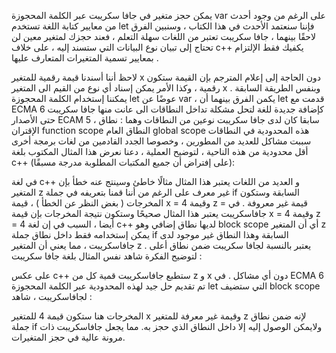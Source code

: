 يمكن حجز متغير في جافا سكريبت عبر الكلمة المحجوزة var  على الرغم من وجود أحدث من معايير كتابة اللغة تستخدم let  فإننا سنعتمد الأحدث في هذا الكتاب ، وسنبين الفرق لاحقًا بينهما ، جافا سكريبت تعتبر من اللغات سهلة التعلم ، فعند حجزك لمتغير معين لن تحتاج إلى تبيان نوع البيانات التي ستسند إليه ، على خلاف c++   يكفيك فقط الإلتزام بمعايير تسمية المتغيرات المتعارف عليها .




لاحظ أننا أسندنا قيمة رقمية للمتغير x  دون الحاجة إلى إعلام المترجم بإن القيمة ستكون رقمية ، وكذا الأمر يمكن إسناد أي نوع من القيم الى المتغير x  .
وبنفس الطريقة السابقة يمكننا إستخدام الكلمة المحجوزة let  عوضًا عن var    ، يكمن الفرق بينهما أن let  قدمت مع ECMA 6   كإضافة جديدة للغة لتحل مشكلة تداخل النطاقات الى عانت منها جافا سكريبت حتى الأصدار ECAM 5  ، سابقا كان لدى جافا سكريبت نوعين من النطاقات وهما  :
نطاق الإقتران  function scope
النطاق العام  global scope 
هذه المحدودية في النطاقات سببت مشاكل للعديد من المطورين ، وخصوصا الجدد القادمين من لغات برمجة أخرى أقل محدودية من هذه الناحية ، لتوضيح العملية ، دعنا نعرض هذا المثال المكتوب بلغة  c++    (على إفتراض أن جميع المكتبات المطلوبة مدرجة مسبقًا):






في لغة c++  و العديد من اللغات يعتبر هذا المثال مثالًا خاطئ وسينتج عنه خطأ بإن المتغير z  غير معرف على الرغم من أننا قمنا بتعريفه في جملة if  السابقة وستكون المخرجات ( بغض النظر عن الخطأ ) ، قيمة x   = 4   وقيمة z   = قيمة غير معروفة .
في جافاسكريبت يعتبر هذا المثال صحيحًا وستكون نتيجة المخرجات بإن قيمة x   = 4    وقيمة  z   =  4 أيضا ، السبب في إن لغة c++   لديها نطاق إضافي وهو block scope   أي أن المتغير z يمكن إستخدامه فقط داخل نطاق جملة if  السابقة وهذا النطاق غير موجود لدى جافاسكريبت ، مما يعني أن المتغير z  يعتبر بالنسبة لجافا سكريبت ضمن نطاق أعلى .
لتوضيح الفكرة شاهد نفس المثال بلغة جافا سكريبت  : 
 



على عكس c++  ستطبع جافاسكريبت قمية كل من z   و x  دون أي مشاكل  .
في ECMA 6   تم تقديم حل جيد لهذه المحدودية عبر الكلمة المحجوزة  let  التي ستضيف block scope  لجافاسكريبت  ، شاهد :





المخرجات هنا ستكون قيمة 4 للمتغير x  وقيمة غير معرفة للمتغير z  لإنه ضمن نطاق جملة if  ولايمكن الوصول إليه إلا داخل النطاق الذي حجز به.
مما يجعل جافاسكريبت ذات مرونة عالية في حجز المتغيرات.
